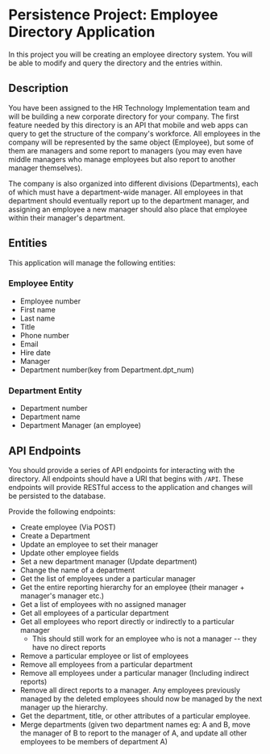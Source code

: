 

# Persistence Project: Employee Directory Application

In this project you will be creating an employee directory system. You will be able to modify and query the directory and the entries within.

## Description

You have been assigned to the HR Technology Implementation team and will be building a new corporate directory for your company. The first feature needed by this directory is an API that mobile and web apps can query to get the structure of the company's workforce. All employees in the company will be represented by the same object (Employee), but some of them are managers and some report to managers (you may even have middle managers who manage employees but also report to another manager themselves).

The company is also organized into different divisions (Departments), each of which must have a department-wide manager. All employees in that department should eventually report up to the department manager, and assigning an employee a new manager should also place that employee within their manager's department.

## Entities

This application will manage the following entities:

### Employee Entity

* Employee number
* First name
* Last name
* Title
* Phone number
* Email
* Hire date
* Manager 
* Department number(key from Department.dpt_num)

### Department Entity

* Department number
* Department name
* Department Manager (an employee)

## API Endpoints

You should provide a series of API endpoints for interacting with the directory. All endpoints should have a URI that begins with `/API`. These endpoints will provide RESTful access to the application and changes will be persisted to the database.

Provide the following endpoints:

- Create employee (Via POST)
- Create a Department
- Update an employee to set their manager
- Update other employee fields
- Set a new department manager (Update department)
- Change the name of a department
- Get the list of employees under a particular manager
- Get the entire reporting hierarchy for an employee (their manager + manager's manager etc.)
- Get a list of employees with no assigned manager
- Get all employees of a particular department
- Get all employees who report directly or indirectly to a particular manager
  - This should still work for an employee who is not a manager -- they have no direct reports
- Remove a particular employee or list of employees
- Remove all employees from a particular department
- Remove all employees under a particular manager (Including indirect reports)
- Remove all direct reports to a manager. Any employees previously managed by the deleted employees should now be managed by the next manager up the hierarchy.
- Get the department, title, or other attributes of a particular employee.
- Merge departments (given two department names eg: A and B, move the manager of B to report to the manager of A, and update all other employees to be members of department A)
